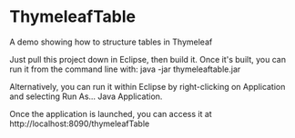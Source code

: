 # ThymeleafTable
A demo showing how to structure tables in Thymeleaf

Just pull this project down in Eclipse, then build it. Once it's built, you can run it from the command line with:
java -jar thymeleaftable.jar

Alternatively, you can run it within Eclipse by right-clicking on Application and selecting Run As... Java Application.

Once the application is launched, you can access it at http://localhost:8090/thymeleafTable
